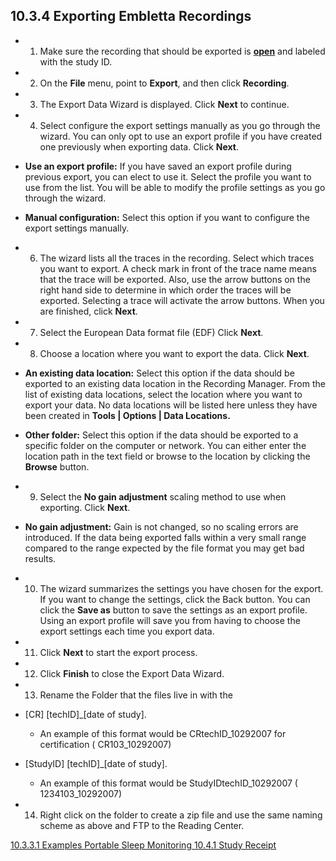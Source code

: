 ## 10.3.4 Exporting Embletta Recordings

* 1. Make sure the recording that should be exported is **<u>open</u>** and labeled with the study ID.
* 2. On the **File** menu, point to **Export**, and then click **Recording**.
* 3. The Export Data Wizard is displayed. Click **Next** to continue.
* 4. Select configure the export settings manually as you go through the wizard. You can only opt to use an export profile if you have created one previously when exporting data. Click **Next**.
 
 * **Use an export profile:** If you have saved an export profile during previous export, you can elect to use it. Select the profile you want to use from the list. You will be able to modify the profile settings as you go through the wizard.
 * **Manual configuration:** Select this option if you want to configure the export settings manually.

* 6. The wizard lists all the traces in the recording. Select which traces you want to export. A check mark in front of the trace name means that the trace will be exported. Also, use the arrow buttons on the right hand side to determine in which order the traces will be exported. Selecting a trace will activate the arrow buttons. When you are finished, click **Next**.
* 7. Select the European Data format file (EDF) Click **Next**.
* 8. Choose a location where you want to export the data. Click **Next**.

 * **An existing data location:** Select this option if the data should be exported to an existing data location in the Recording Manager. From the list of existing data locations, select the location where you want to export your data. 
No data locations will be listed here unless they have been created in **Tools | Options | Data Locations.** 
 * **Other folder:** Select this option if the data should be exported to a specific folder on the computer or network. You can either enter the location path in the text field or browse to the location by clicking the **Browse** button.

* 9. Select the **No gain adjustment** scaling method to use when exporting. Click **Next**. 

 * **No gain adjustment:** Gain is not changed, so no scaling errors are introduced. If the data being exported falls within a very small range compared to the range expected by the file format you may get bad results.

* 10. The wizard summarizes the settings you have chosen for the export. If you want to change the settings, click the Back button. You can click the **Save as** button to save the settings as an export profile. Using an export profile will save you from having to choose the export settings each time you export data.
* 11. Click **Next** to start the export process.
* 12. Click **Finish** to close the Export Data Wizard.
* 13. Rename the Folder that the files live in with the 

 * [CR] [techID]_[date of study].

   * An example of this format would be CRtechID_10292007 for certification ( CR103_10292007)

 * [StudyID] [techID]_[date of study].

   * An example of this format would be StudyIDtechID_10292007 ( 1234103_10292007)

* 14.	Right click on the folder to create a zip file and use the same naming scheme as above and FTP to the Reading Center.


<div class="center">
<div class="btn-group">
  <a href=":pages_path:/manuals/portable-sleep-monitoring/10-03-03-01-examples.md" class="btn btn-default">
    <span class="glyphicon glyphicon-chevron-left"></span>
    10.3.3.1 Examples
  </a>

  <a href=":pages_path:/manuals/portable-sleep-monitoring" class="btn btn-default">
    <span class="glyphicon glyphicon-chevron-up"></span>
    Portable Sleep Monitoring
  </a>

  <a href=":pages_path:/manuals/portable-sleep-monitoring/10-04-01-study-receipt.md" class="btn btn-success">
    10.4.1 Study Receipt
    <span class="glyphicon glyphicon-chevron-right"></span>
  </a>
</div>
</div>